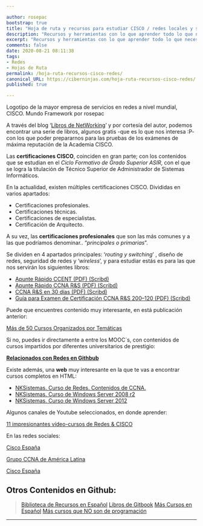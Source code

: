 ```yaml
---

author: rosepac
bootstrap: true
title: "Hoja de ruta y recursos para estudiar CISCO / redes locales y servicios en red"
description: "Recursos y herramientas con lo que aprender todo lo que necesites sobre las redes CISCO"
excerpt: "Recursos y herramientas con lo que aprender todo lo que necesites sobre las redes CISCO"
comments: false
date: 2020-08-21 08:11:38
tags:
- Redes
- Hojas de Ruta
permalink: /hoja-ruta-recursos-cisco-redes/
canonical_URL: https://ciberninjas.com/hoja-ruta-recursos-cisco-redes/
published: true

---
```


Logotipo de la mayor empresa de servicios en redes a nivel mundial, CISCO. Mundo Framework por rosepac

A través del blog ‘[Libros de NetWorking][1]’ y por cortesía del autor, podemos encontrar una serie de libros, algunos gratis -que es lo que nos interesa :P- con los que poder prepararnos para las pruebas de los exámenes de máxima reputación de la Academia CISCO.

Las **certificaciones CISCO**, coinciden en gran parte; con los contenidos que se estudian en el _Ciclo Formativo de Grado Superior ASIR_, con el que se logra la titulación de Técnico Superior de Administrador de Sistemas Informáticos.

En la actualidad, existen múltiples certificaciones CISCO. Divididas en varios apartados:

* Certificaciones profesionales.
* Certificaciones técnicas.
* Certificaciones de especialistas.
* Certificación de Arquitecto.

A su vez, las **certificaciones profesionales** que son las más comunes y a las que podríamos denominar.. “_principales o primarias_”.

Se dividen en 4 apartados principales: ‘_routing y switching_’ , diseño de redes, seguridad de redes y ‘_wireless_’, y para estudiar estás es para las que nos servirán los siguientes libros:

* [Apunte Rápido CCENT (PDF) (Scribd)][2]
* [Apunte Rápido CCNA R&S (PDF) (Scribd)][3]
* [CCNA R&S en 30 días (PDF) (Scribd)][4]
* [Guía para Examen de Certificación CCNA R&S 200–120 (PDF) (Scribd)][5]

Puede que encuentres contenido muy interesante, en está publicación anterior:

[Más de 50 Cursos Organizados por Temáticas][6]

Si no, puedes ir directamente a entre los MOOC´s, con contenidos de cursos impartidos por diferentes universitarios de prestigio:

[**Relacionados con Redes en Githbub**][7]

Existe además, una **web** muy interesante en la que te vas a encontrar cursos completos en HTML:

* [NKSistemas. Curso de Redes. Contenidos de CCNA.][8]
* [NKSistemas. Curso de Windows Server 2008 r2][9]
* [NKSistemas. Curso de Windows Server 2012][10]

Algunos canales de Youtube seleccionados, en donde aprender:

[11 impresionantes vídeo-cursos de Redes & CISCO][11]

En las redes sociales:

[Cisco España][12]

[Grupo CCNA de América Latina][13]

[Cisco España][14]

## Otros Contenidos en Github:

> [Biblioteca de Recursos en Español][15] [Libros de Gitbook][16] [Más Cursos en Español][17] [Más cursos que NO son de programación][18]

---

[1]: http://librosnetworking.blogspot.com.es/
[2]: https://es.scribd.com/document/336467249/Apunte-Rapido-CCENT-version-5-0
[3]: https://es.scribd.com/document/336467759/Apunte-Rapido-CCNA-R-S-version-5-0
[4]: https://es.scribd.com/document/336468262/CCNA-R-S-en-30-dias-version-5-1
[5]: https://es.scribd.com/document/336471811/Guia-de-Preparacion-para-el-Examen-de-Certificacion-CCNA-R-S-200-120-version-5-1
[6]: https://mundoframework.com/2017/11/mas-de-50-cursos-de-programacion-e-informatica-online-en-espanol/
[7]: https://github.com/DpdC/biblioteca-espanol-gratis/blob/master/cursos-programacion-gratis.md#redes
[8]: http://nksistemas.com/curso-de-redes-online-contenidos-de-ccna/
[9]: http://nksistemas.com/curso-windows-server-2008-r2/
[10]: http://nksistemas.com/category/infraestructura/windows-2012/
[11]: https://www.youtube.com/channel/UCQDGYn_DWr2JPUGdSmWYiOQ/playlists?sort=dd&shelf_id=5&view=50
[12]: https://www.facebook.com/ciscospain/
[13]: https://www.facebook.com/groups/903834486326240/#_=_
[14]: https://twitter.com/cisco_spain?lang=es
[15]: https://github.com/DpdC/biblioteca-espanol-gratis#biblioteca-de-recursos-de-aprendizaje-de-programaci%C3%B3n
[16]: https://github.com/DpdC/gitbook-biblioteca-impresionante-en-espanol#gitbook---biblioteca-de-libros-en-espa%C3%B1ol--
[17]: https://github.com/DpdC/biblioteca-espanol-gratis/blob/master/cursos-programacion-gratis.md#%C3%8Dndice
[18]: https://github.com/DpdC/biblioteca-espanol-gratis/blob/master/cursos-otras-tematicas-gratis.md#%C3%8Dndice